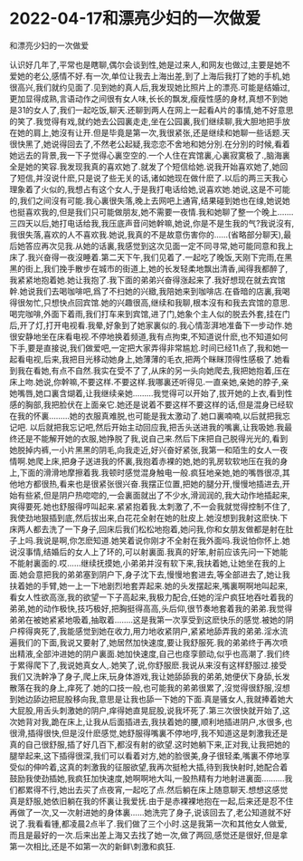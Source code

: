 # 2022-04-17和漂亮少妇的一次做爱



和漂亮少妇的一次做爱



认识好几年了,平常也是瞎聊,偶尔会谈到性,她是过来人,和网友也做过,主要是她不爱她的老公,感情不好.有一次,单位让我去上海出差,到了上海后我打了她的手机,她很高兴,我们就约见面了.见到她的真人后,我发现她比照片上的漂亮.可能是结婚过,更加显得成熟,言语动作之间很有女人味,长长的飘发,瘦瘦性感的身材,真想不到她是31的女人了,我们一起吃饭,聊天.还聊到两人在网上一起看A片的事情,她不好意思的笑了.我觉得有戏,就约她去公园裏走走,坐在公园裏,我们继续聊,我大胆地把手放在她的肩上,她沒有让开.但是毕竟是第一次,我很紧张,还是继续和她聊一些话题.天很快黑了,她说得回去了,不然老公起疑,我恋恋不舍地和她分別.在分別的时候,看着她远去的背景,我一下子觉得心裏空空的.一个人住在宾馆裏,心裏寂寞极了.,脑海裏全是她的笑容.我发现我真的喜欢她了.就发了个短信给她.说我开始喜欢她了,她回了短信,并沒说什麽,只是说了些无关的话,诸如她现在做什麽了.以后的两三天我心理象着了火似的,我想占有这个女人,于是我打电话给她,说喜欢她.她说,这是不可能的,我们之间沒有可能.我心裏很失落,晚上去网吧上通宵,结果碰到她也在缐,她说她也挺喜欢我的,但是我们只可能做朋友,她不需要一夜情.我和她聊了整一个晚上…….三四天以后,她打电话给我,我压底声音问她幹嘛,她说,你是不是生我的气?我说沒有,我很失落,喜欢的人不喜欢我.她说,我真的不是故意伤害你的……(省略部分聊天),最后她答应再次见我.从她的话裏,我感觉到这次见面一定不同寻常,她可能同意和我上床了.我兴奋得一夜沒睡着.第二天下午,我们见着了.一起吃了晚饭,天刚下完雨,在黑黑的街上,我们挽手散步在城市的街道上,她的长发轻柔地飘出清香,闻得我都醉了,我紧紧地抱着她.她让我抱了.我下面的弟弟兴奋得涨起来了.我好想现在就去宾馆幹.她说我们去喝咖啡吧,爲了不扫她的兴緻,我陪她来到咖啡店.在昏暗的店裏,我喝得很匆忙,只想快点回宾馆.她的兴趣很高,继续和我聊,根本沒有和我去宾馆的意思.喝完咖啡,外面下着雨,我们打车来到宾馆,进了门,她象个主人似的脱去外套,挂在门后,开了灯,打开电视看.我晕,好象到了她家裏似的.我心情澎湃地准备下一步动作.她很安静地坐在床看电视.不停地换着频道,我有点拘束,不知道说什麽,也不知道如何下手,要是直接说,我们做爱吧,一定把大家弄得非常尴尬.时间已经11点了,我和她一起看电视,后来,我把目光移动她身上,她薄薄的毛衣,把两个眯眯顶得性感极了.她看到我在看她,有点不自然.我实在受不了了,从床的另一头向她爬去,我把她抱着,压在床上吻.她说,你幹嘛,不要这样.不要这样.我哪裏还听得见.一直亲她,亲她的脖子,亲她嘴唇,她口裏含煳着,让我继续亲她………我觉得可以开始了,拔开她的上衣,看到性感的胸部,我把脸伏在上面亲它.她还是说着不要这样不要这样的话,但是混身已经软在我的怀裏………她的衣服真难脱,也可能是我太激动了.她口裏喃喃,以后就把我忘记吧. 以后就把我忘记吧,然后开始主动回应我,把舌头送进我的嘴裏,让我吸她.我最终还是不能解开她的衣服,她挣脱了我,说自己来.然后下床把自己脱得光光的,看到她脱掉内裤,一小片黑黑的阴毛,向我走近,好兴奋好紧张,我第一和陌生的女人一夜情啊.她爬上床,把身子送进我的怀裏,我抱着赤裸的她,她的乳房软软地压在我的身上,下面的滑滑地摩擦着我.我顿时感觉混身触电一般.疯狂地亲她,她的嘴唇很凉,其他地方都很热,看来也是很紧张很兴奋.我摆正位置,把她的腿分开,慢慢地插进去,开始有些紧,但是阴户热唿唿的,一会裏面就出了不少水,滑润润的,我大动作地插起来,爽得要死.她也舒服得哼叫起来.紧紧抱着我.太刺激了,不一会我就觉得控制不住了,我使劲地狠插到底,然后拔出来,白花花全射在她的肚皮上.她沒想到我射这麽快.下床两人都去洗了一下身子,回床后我们松松地抱着,她问我,你和女朋友做都是射在肚子上吗.我说是啊,你怎麽知道.她笑着说你刚才不全射在我外面吗.我说怕你怀上.她说沒事情,结婚后的女人上了环的,可以射裏面.我真的好笨,射前应该先问一下她能不能射裏面的.哎……继续抚摸她,小弟弟并沒有软下来,我扶着她,让她坐在我的上面.她会意把我的弟弟塞到阴户下,身子沈下去,慢慢地套进去,等全部进去了,她让我扶着她的手臂,她一上一下地剧烈地套弄起来.她的头发摆起来,嘴裏啊啊地叫起来,看女人性欲高涨,我的欲望一下子高起来,我极力配合,任她的淫户疯狂地吞吐着我的弟弟,她的动作极快,技巧极好,把胸挺得高高,头后仰,很节奏地套着我的弟弟.我觉得弟弟在被她紧紧地吸着,抽取着……..这是我第一次享受到这麽快乐的感觉.被她的阴户榨得爽死了,我能感觉到她在收力,用力地收紧阴户,紧紧地舔弄我的弟弟.淫水流遍我们的下面,我说又要射了,她居然加快速度,要让我舒服死.我的弟弟终于再次喷出精液,全部沖进她的阴户裏面.她加快速度,自己也痉孪颤动,似乎也高潮了.我们终于累得爬下了,我说她真女人,.她笑了,说,你舒服麽.我说从来沒有这样舒服过.接受我们又洗幹净了身子,爬上床,玩身体游戏,我让她舔舔我的弟弟,她便伏下身舔,长发散落在我的身上,痒死了.她的口技一般,也可能我的弟弟很累了,沒觉得很舒服,沒想到她边舔边把屁股移向我,意思是让我也舔一下她的下面.真是骚女人,我就捧着她大大屁股,用舌头刺激她的阴户,痒得她直晃屁股,说我坏死了.第三次很快就开始了,这次她背对我,跪在床上,让我从后面插进去,我扶着她的腰,顺利地插进阴户,水很多,也很滑,插得很快,但是沒什麽感觉,她舒服得嘴裏不停地哼,我不知道这是刺激我还是真的自己很舒服,插了好几百下,都沒有射的欲望.这时她躺下来,正对我,让我把她的腿举起来,这下插得很深,我们可以看着对方,她的脸很美,身子很轻柔,嘴裏不停地享受似的伸吟着,这真的刺激我的征服欲望,我再次挺枪大插,待到我快射时,她配合着鼓励我使劲插她,我疯狂加快速度,她啊啊地大叫,一股热精有力地射进裏面……….我们都累得不行,她出去买了点夜宵,一起吃了点.然后躺在床上随意聊天.想想这感觉真是舒服,她依旧躺在我的怀裏让我爱抚.由于是赤裸裸地抱在一起,后来还是忍不住再做了一次,又一次射进她的身体裏……她洗完了身子,说该回去了,老公知道就不好说了.我看看锺,都凌晨2点半了.我们做了三个小时.这是我第一次和其他女人做爱,而且是最好的一次.后来出差上海又去找了她一次,做了两回,感觉还是很好,但是拿第一次相比,还是不如第一次的新鲜\刺激和疯狂.


